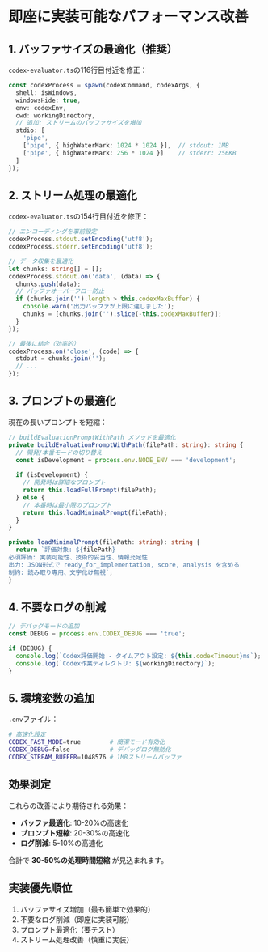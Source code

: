 # 即座に実装可能なパフォーマンス改善

## 1. バッファサイズの最適化（推奨）

`codex-evaluator.ts`の116行目付近を修正：

```typescript
const codexProcess = spawn(codexCommand, codexArgs, {
  shell: isWindows,
  windowsHide: true,
  env: codexEnv,
  cwd: workingDirectory,
  // 追加: ストリームのバッファサイズを増加
  stdio: [
    'pipe',
    ['pipe', { highWaterMark: 1024 * 1024 }],  // stdout: 1MB
    ['pipe', { highWaterMark: 256 * 1024 }]    // stderr: 256KB
  ]
});
```

## 2. ストリーム処理の最適化

`codex-evaluator.ts`の154行目付近を修正：

```typescript
// エンコーディングを事前設定
codexProcess.stdout.setEncoding('utf8');
codexProcess.stderr.setEncoding('utf8');

// データ収集を最適化
let chunks: string[] = [];
codexProcess.stdout.on('data', (data) => {
  chunks.push(data);
  // バッファオーバーフロー防止
  if (chunks.join('').length > this.codexMaxBuffer) {
    console.warn('出力バッファが上限に達しました');
    chunks = [chunks.join('').slice(-this.codexMaxBuffer)];
  }
});

// 最後に結合（効率的）
codexProcess.on('close', (code) => {
  stdout = chunks.join('');
  // ...
});
```

## 3. プロンプトの最適化

現在の長いプロンプトを短縮：

```typescript
// buildEvaluationPromptWithPath メソッドを最適化
private buildEvaluationPromptWithPath(filePath: string): string {
  // 開発/本番モードの切り替え
  const isDevelopment = process.env.NODE_ENV === 'development';
  
  if (isDevelopment) {
    // 開発時は詳細なプロンプト
    return this.loadFullPrompt(filePath);
  } else {
    // 本番時は最小限のプロンプト
    return this.loadMinimalPrompt(filePath);
  }
}

private loadMinimalPrompt(filePath: string): string {
  return `評価対象: ${filePath}
必須評価: 実装可能性、技術的妥当性、情報充足性
出力: JSON形式で ready_for_implementation, score, analysis を含める
制約: 読み取り専用、文字化け無視`;
}
```

## 4. 不要なログの削減

```typescript
// デバッグモードの追加
const DEBUG = process.env.CODEX_DEBUG === 'true';

if (DEBUG) {
  console.log(`Codex評価開始 - タイムアウト設定: ${this.codexTimeout}ms`);
  console.log(`Codex作業ディレクトリ: ${workingDirectory}`);
}
```

## 5. 環境変数の追加

`.env`ファイル：

```bash
# 高速化設定
CODEX_FAST_MODE=true        # 簡潔モード有効化
CODEX_DEBUG=false           # デバッグログ無効化
CODEX_STREAM_BUFFER=1048576 # 1MBストリームバッファ
```

## 効果測定

これらの改善により期待される効果：

- **バッファ最適化**: 10-20%の高速化
- **プロンプト短縮**: 20-30%の高速化
- **ログ削減**: 5-10%の高速化

合計で **30-50%の処理時間短縮** が見込まれます。

## 実装優先順位

1. バッファサイズ増加（最も簡単で効果的）
2. 不要なログ削減（即座に実装可能）
3. プロンプト最適化（要テスト）
4. ストリーム処理改善（慎重に実装）